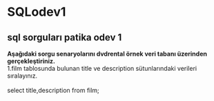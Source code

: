# SQLodev1
## sql sorguları patika odev 1 ##
**Aşağıdaki sorgu senaryolarını dvdrental örnek veri tabanı üzerinden gerçekleştiriniz.**<br/>
1.film  tablosunda bulunan title ve description sütunlarındaki verileri sıralayınız.<br/><br/>
select title,description from film;<br/><br/><br/>
